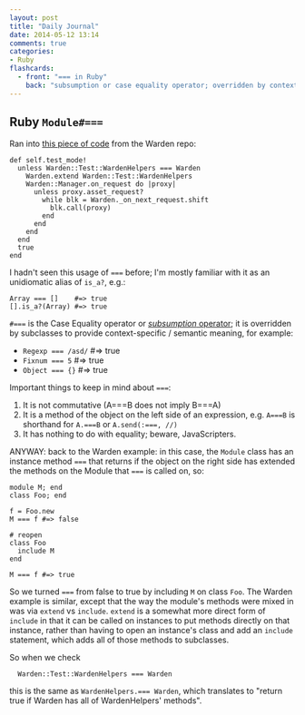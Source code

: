 ```yaml
---
layout: post
title: "Daily Journal"
date: 2014-05-12 13:14
comments: true
categories: 
- Ruby
flashcards:
  - front: "=== in Ruby"
    back: "subsumption or case equality operator; overridden by context-specific subclasses. Module#=== will return true if passed an object that has included that module"
---
```



## Ruby `Module#===` 

Ran into [this piece of
code](https://github.com/hassox/warden/blob/master/lib/warden.rb#L33-L34) 
from the Warden repo: 

    def self.test_mode!
      unless Warden::Test::WardenHelpers === Warden
        Warden.extend Warden::Test::WardenHelpers
        Warden::Manager.on_request do |proxy|
          unless proxy.asset_request?
            while blk = Warden._on_next_request.shift
              blk.call(proxy)
            end
          end
        end
      end
      true
    end

I hadn't seen this usage of `===` before; I'm mostly familiar with it as
an unidiomatic alias of `is_a?`, e.g.:

    Array === []    #=> true
    [].is_a?(Array) #=> true

`#===` is the Case Equality operator or
[_subsumption_ operator](http://stackoverflow.com/questions/4527220/3-equals-or-case-equality-operator); 
it is overridden by subclasses to provide context-specific / semantic
meaning, for example:

- `Regexp === /asd/` #=> true
- `Fixnum === 5` #=> true
- `Object === {}` #=> true

Important things to keep in mind about `===`:

1. It is not commutative (A===B does not imply B===A)
2. It is a method of the object on the left side of an expression,
   e.g. `A===B` is shorthand for `A.===B` or `A.send(:===, //)`
3. It has nothing to do with equality; beware, JavaScripters.

ANYWAY: back to the Warden example: in this case, the `Module` class has
an instance method `===` that returns if the object on the right side
has extended the methods on the Module that `===` is called on, so:

    module M; end
    class Foo; end

    f = Foo.new
    M === f #=> false

    # reopen
    class Foo
      include M
    end

    M === f #=> true

So we turned `===` from false to true by including `M` on class `Foo`.
The Warden example is similar, except that the way the module's methods
were mixed in was via `extend` vs `include`. `extend` is a somewhat more
direct form of `include` in that it can be called on instances to put
methods directly on that instance, rather than having to open an
instance's class and add an `include` statement, which adds all of those
methods to subclasses. 

So when we check

      Warden::Test::WardenHelpers === Warden

this is the same as `WardenHelpers.=== Warden`, which translates to
"return true if Warden has all of WardenHelpers' methods". 







    




